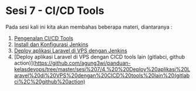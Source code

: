 # Sesi 7 - CI/CD Tools

Pada sesi kali ini kita akan membahas beberapa materi, diantaranya :
1. [Pengenalan CI/CD Tools](https://github.com/agung3wi/panduan-kelasdevops/tree/master/sesi%207/1.%20Pengenalan%20CICD%20Tools)
2. [Install dan Konfigurasi Jenkins](https://github.com/agung3wi/panduan-kelasdevops/tree/master/sesi%207/2.%20Install%20dan%20Konfigurasi%20Jenkins)
3. [Deploy aplikasi Laravel di VPS dengan Jenkins](https://github.com/agung3wi/panduan-kelasdevops/tree/master/sesi%207/3.%20Deploy%20aplikasi%20Laravel%20di%20VPS%20dengan%20Jenkins)
4. [Deploy aplikasi Laravel di VPS dengan CICD tools lain (gitlabci, github action)](https://github.com/agung3wi/panduan-kelasdevops/tree/master/sesi%207/4.%20%20Deploy%20aplikasi%20Laravel%20di%20VPS%20dengan%20CICD%20tools%20lain%20(gitlabci%2C%20github%20action)

